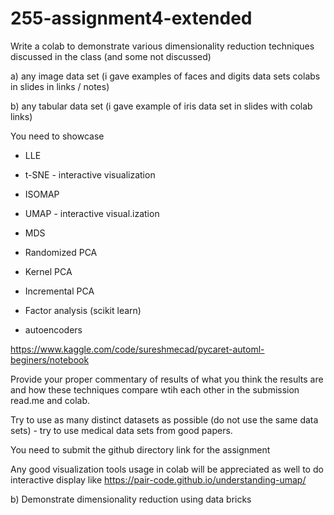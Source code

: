 # 255-assignment4-extended

Write a colab to demonstrate various dimensionality reduction techniques discussed in the class (and some not discussed) 

a) any image data set (i gave examples of faces and digits data sets colabs in slides in links / notes)

b) any tabular data set (i gave example of iris data set in slides with colab links)

You need to showcase 

- LLE

- t-SNE - interactive visualization

- ISOMAP

- UMAP - interactive visual.ization

- MDS

- Randomized PCA

- Kernel PCA

- Incremental PCA 

- Factor analysis (scikit learn)

- autoencoders

https://www.kaggle.com/code/sureshmecad/pycaret-automl-beginers/notebook

Provide your proper commentary of results of what you think the results are and how these techniques compare wtih each other in the submission read.me and colab.

Try to use as many distinct datasets as possible (do not use the same data sets) - try to use medical data sets from good papers.

You need to submit the github directory link for the assignment

Any good visualization tools usage in colab will be appreciated as well to do interactive display like https://pair-code.github.io/understanding-umap/

b) Demonstrate dimensionality reduction using data bricks
